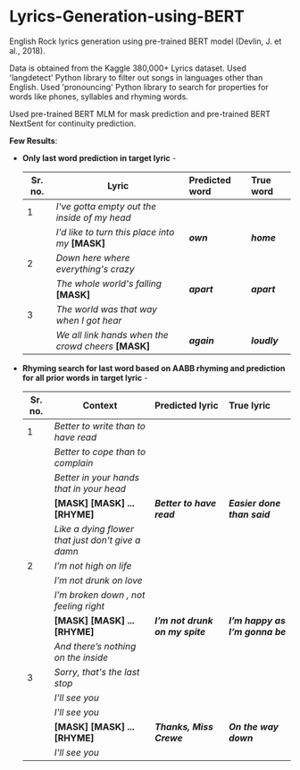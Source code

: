 # Lyrics-Generation-using-BERT

English Rock lyrics generation using pre-trained BERT model (Devlin, J. et al., 2018). 

Data is obtained from the Kaggle 380,000+ Lyrics dataset. Used 'langdetect' Python library to filter out songs in languages other than English. Used 'pronouncing' Python library to search for properties for words like phones, syllables and rhyming words.

Used pre-trained BERT MLM for mask prediction and pre-trained BERT NextSent for continuity prediction.

**Few Results**:
* **Only last word prediction in target lyric** -

  | Sr. no.   | Lyric        | Predicted word           | True word  |
  |---------- | ------------- |:-------------|:-----|
  | 1         | *I've gotta empty out the inside of my head*
  |           | *I'd like to turn this place into my* **[MASK]**  | **_own_** | **_home_** |
  | 2         | *Down here where everything's crazy*
  |           | *The whole world's falling* **[MASK]**  | **_apart_** | **_apart_** |
  | 3         | *The world was that way when I got hear*
  |           | *We all link hands when the crowd cheers* **[MASK]** | **_again_**  | **_loudly_** |
  
* **Rhyming search for last word based on AABB rhyming and prediction for all prior words in target lyric** -

  | Sr. no.   | Context        | Predicted lyric           | True lyric  | 
  |---------- | ------------- |:-------------|:-----|
  | 1         | _Better to write than to have read_
  |           | _Better to cope than to complain_
  |           | _Better in your hands that in your head_
  |           | **[MASK] [MASK] ... [RHYME]** | **_Better to have read_** | **_Easier done than said_** |
  |           | _Like a dying flower that just don't give a damn_
  | 2        | _I’m not high on life_
  |           | _I’m not drunk on love_
  |           |_I’m broken down , not feeling right_
  |           | **[MASK] [MASK] ... [RHYME]** | **_I’m not drunk on my spite_** | **_I’m happy as I’m gonna be_** |
  |           | _And there’s nothing on the inside_ 
  | 3        | _Sorry, that's the last stop_
  |           | _I'll see you_
  |           |_I'll see you_
  |           | **[MASK] [MASK] ... [RHYME]** | **_Thanks, Miss Crewe_** |  **_On the way down_** |
  |           | _I'll see you_ 
  
